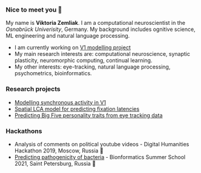 ### Nice to meet you 🦕
My name is **Viktoria Zemliak**. I am a computational neuroscientist in the *Osnabrück Univerisity*, Germany. My background includes ognitive science, ML engineering and natural language processing.

* I am currently working on [V1 modelling project](https://github.com/rainsummer613/synchrony)
* My main research interests are: computational neuroscience, synaptic plasticity, neuromorphic computing, continual learning.
* My other interests: eye-tracking, natural language processing, psychometrics, bioinformatics. 

### Research projects
* [Modelling synchronous activity in V1](https://github.com/rainsummer613/synchrony)
* [Spatial LCA model for predicting fixation latencies](https://github.com/rainsummer613/slca)
* [Predicting Big Five personality traits from eye tracking data](https://github.com/rainsummer613/eyetracking-personality)

### Hackathons
* Analysis of comments on political youtube videos - Digital Humanities Hackathon 2019, Moscow, Russia 🥇
* [Predicting pathogenicity of bacteria](https://github.com/rainsummer613/biss_microbiota) - Bionformatics Summer School 2021, Saint Petersburg, Russia 🥇


